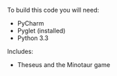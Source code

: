 To build this code you will need:
* PyCharm
* Pyglet (installed)
* Python 3.3

Includes:

* Theseus and the Minotaur game
